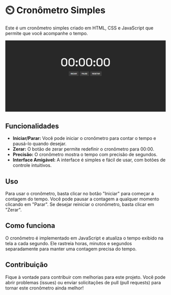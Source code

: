 # ⏲️ Cronômetro Simples

Este é um cronômetro simples criado em HTML, CSS e JavaScript que permite que você acompanhe o tempo.

![Screenshot](screenshots/screenshot.png)

## Funcionalidades

- **Iniciar/Parar:** Você pode iniciar o cronômetro para contar o tempo e pausá-lo quando desejar.
- **Zerar:** O botão de zerar permite redefinir o cronômetro para 00:00.
- **Precisão:** O cronômetro mostra o tempo com precisão de segundos.
- **Interface Amigável:** A interface é simples e fácil de usar, com botões de controle intuitivos.

## Uso

Para usar o cronômetro, basta clicar no botão "Iniciar" para começar a contagem do tempo. Você pode pausar a contagem a qualquer momento clicando em "Parar". Se desejar reiniciar o cronômetro, basta clicar em "Zerar".

## Como funciona

O cronômetro é implementado em JavaScript e atualiza o tempo exibido na tela a cada segundo. Ele rastreia horas, minutos e segundos separadamente para manter uma contagem precisa do tempo.

## Contribuição

Fique à vontade para contribuir com melhorias para este projeto. Você pode abrir problemas (issues) ou enviar solicitações de pull (pull requests) para tornar este cronômetro ainda melhor!



